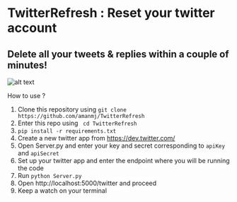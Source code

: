 # TwitterRefresh : Reset your twitter account

## Delete all your tweets & replies within a couple of minutes!

![alt text](https://github.com/amanmj/TwitterRefresh/blob/master/GIF/myGif.gif "Sample Demo")



How to use ?


1. Clone this repository using ```git clone https://github.com/amanmj/TwitterRefresh ```
2. Enter this repo using ``` cd TwitterRefresh```
3. ```pip install -r requirements.txt```
4. Create a new twitter app from https://dev.twitter.com/
5. Open Server.py and enter your key and secret corresponding to ```apiKey``` and ```apiSecret```
6. Set up your twitter app and enter the endpoint where you will be running the code
7. Run ```python Server.py```
8. Open http://localhost:5000/twitter and proceed
9. Keep a watch on your terminal
